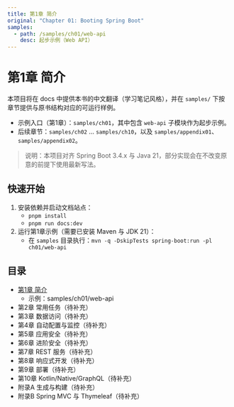 ```yaml
---
title: 第1章 简介
original: "Chapter 01: Booting Spring Boot"
samples:
  - path: /samples/ch01/web-api
    desc: 起步示例（Web API）
---
```


# 第1章 简介

本项目将在 docs 中提供本书的中文翻译（学习笔记风格），并在 `samples/` 下按章节提供与原书结构对应的可运行样例。

- 示例入口（第1章）：`samples/ch01`，其中包含 `web-api` 子模块作为起步示例。
- 后续章节：`samples/ch02` ... `samples/ch10`，以及 `samples/appendix01`、`samples/appendix02`。

> 说明：本项目对齐 Spring Boot 3.4.x 与 Java 21，部分实现会在不改变原意的前提下使用最新写法。

## 快速开始

1. 安装依赖并启动文档站点：
   - `pnpm install`
   - `pnpm run docs:dev`
2. 运行第1章示例（需要已安装 Maven 与 JDK 21）：
   - 在 `samples` 目录执行：`mvn -q -DskipTests spring-boot:run -pl ch01/web-api`

## 目录

- [第1章 简介](/chapters/01-introduction)
  - 示例：samples/ch01/web-api
- 第2章 常用任务（待补充）
- 第3章 数据访问（待补充）
- 第4章 自动配置与监控（待补充）
- 第5章 应用安全（待补充）
- 第6章 进阶安全（待补充）
- 第7章 REST 服务（待补充）
- 第8章 响应式开发（待补充）
- 第9章 部署（待补充）
- 第10章 Kotlin/Native/GraphQL（待补充）
- 附录A 生成与构建（待补充）
- 附录B Spring MVC 与 Thymeleaf（待补充）
